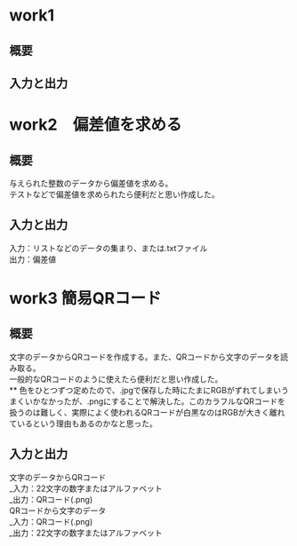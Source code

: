 # work1
## 概要
## 入力と出力

# work2　偏差値を求める
## 概要
与えられた整数のデータから偏差値を求める。  
テストなどで偏差値を求められたら便利だと思い作成した。
## 入力と出力
入力：リストなどのデータの集まり、または.txtファイル  
出力：偏差値


# work3 簡易QRコード
## 概要
文字のデータからQRコードを作成する。また、QRコードから文字のデータを読み取る。  
一般的なQRコードのように使えたら便利だと思い作成した。  
** 色をひとつずつ定めたので、.jpgで保存した時にたまにRGBがずれてしまいうまくいかなかったが、.pngにすることで解決した。このカラフルなQRコードを扱うのは難しく、実際によく使われるQRコードが白黒なのはRGBが大きく離れているという理由もあるのかなと思った。
## 入力と出力
文字のデータからQRコード  
_入力：22文字の数字またはアルファベット  
_出力：QRコード(.png)  
QRコードから文字のデータ  
_入力：QRコード(.png)  
_出力：22文字の数字またはアルファベット  
